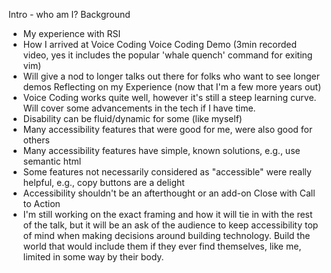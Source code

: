 Intro - who am I?
Background
  - My experience with RSI
  - How I arrived at Voice Coding
Voice Coding Demo (3min recorded video, yes it includes the popular 'whale quench' command for exiting vim)
  - Will give a nod to longer talks out there for folks who want to see longer demos
Reflecting on my Experience (now that I'm a few more years out)
  - Voice Coding works quite well, however it's still a steep learning curve. Will cover some advancements in the tech if I have time.
  - Disability can be fluid/dynamic for some (like myself)
  - Many accessibility features that were good for me, were also good for others
  - Many accessibility features have simple, known solutions, e.g., use semantic html
  - Some features not necessarily considered as "accessible" were really helpful, e.g., copy buttons are a delight
  - Accessibility shouldn't be an afterthought or an add-on
Close with Call to Action
 - I'm still working on the exact framing and how it will tie in with the rest of the talk, but it will be an ask of the audience to keep accessibility top of mind when making decisions around building technology. Build the world that would include them if they ever find themselves, like me, limited in some way by their body.

